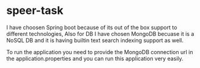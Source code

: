 # speer-task

I have choosen Spring boot because of its out of the box support to different technologies, Also for DB I have chosen MongoDB becuase it is a NoSQL DB and it is having builtin text search indexing support as well. 

To run the application you need to provide the MongoDB connection url in the application.properties and you can run this application very easily. 
